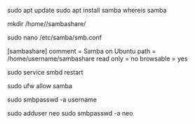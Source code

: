 sudo apt update
sudo apt install samba
whereis samba

mkdir /home/<username>/sambashare/

sudo nano /etc/samba/smb.conf

[sambashare]
    comment = Samba on Ubuntu
    path = /home/username/sambashare
    read only = no
    browsable = yes
    
    
sudo service smbd restart

sudo ufw allow samba

sudo smbpasswd -a username


sudo adduser neo
sudo smbpasswd -a neo 
